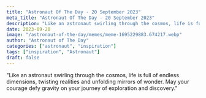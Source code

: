```yaml
---
title: "Astronaut Of The Day - 20 September 2023"
meta_title: "Astronaut Of The Day - 20 September 2023"
description: "Like an astronaut swirling through the cosmos, life is full of endless dimensions, twisting realities and unfolding mirrors of wonder. May your courage defy gravity on your journey of exploration and discovery."
date: 2023-09-20
image: "/astronaut-of-the-day/memes/meme-1695229883.674217.webp"
author: "Astronaut of The Day"
categories: ["astronaut", "inspiration"]
tags: ["inspiration", "Astronaut"]
draft: false
---
```

"Like an astronaut swirling through the cosmos, life is full of endless dimensions, twisting realities and unfolding mirrors of wonder. May your courage defy gravity on your journey of exploration and discovery."
        